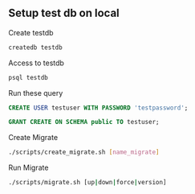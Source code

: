 
## Setup test db on local

Create testdb
```sh
createdb testdb
```

Access to testdb
```sh
psql testdb
```

Run these query
```sql
CREATE USER testuser WITH PASSWORD 'testpassword';

GRANT CREATE ON SCHEMA public TO testuser;
```

Create Migrate 
```sh
./scripts/create_migrate.sh [name_migrate]
```

Run Migrate
```sh
./scripts/migrate.sh [up|down|force|version]
```